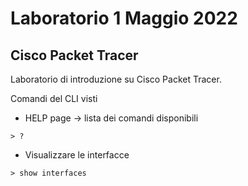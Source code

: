 # Laboratorio 1 Maggio 2022

## Cisco Packet Tracer

Laboratorio di introduzione su Cisco Packet Tracer.

Comandi del CLI visti

- HELP page -> lista dei comandi disponibili
```console
> ?
```

- Visualizzare le interfacce 
```console
> show interfaces
```
